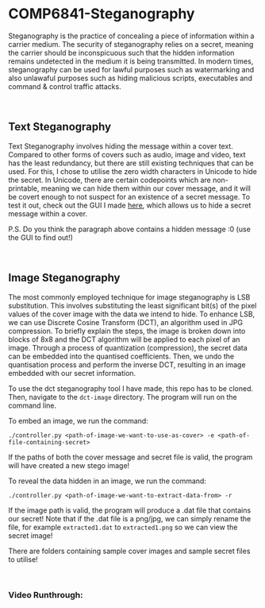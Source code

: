 # COMP6841-Steganography
Steganography is the practice of concealing a piece of information within a carrier medium. The security of steganography relies on a secret, meaning the carrier should be inconspicuous such that the hidden information remains undetected in the medium it is being transmitted.
In modern times, steganography can be used for lawful purposes such as watermarking and also unlawaful purposes such as hiding malicious scripts, executables and command & control traffic attacks. 

<br>

## Text Steganography
Te‌xt ‌St‌e‍‍ga‍n‌‌o‌graphy‍‍ ‍in‍‍v‍‌o‌l‍ve‍‍s‌ ‍h‌‍i‌d‌in‌‍g‍‍ th‌‌e‌ m‍‍es‍‍sa‍ge‌ ‍wi‌t‍‍hin a ‍‍c‍‍o‌ve‌‌r t‌e‍x‍‍t‌. ‌C‌o‍‍m‍p‍‍ar‍‌e‌d‍‌ ‍to‍‌ ‌o‌‌th‌‌e‍‍r‍‌ ‌fo‌‍r‍‍ms‍ ‍o‍‌f ‌c‍‌ov‍e‌‍r‍s‍ s‌‌u‌‍c‍h‍ ‌‌a‌s‍ a‍‍ud‍io, ‍‍i‌mag‌‍e‍‍ ‍‌a‌‍nd‌‌ ‌vid‍e‍‍o‌‌,‌ ‍‍t‍e‍‍x‍t‍ h‌‍a‍s‍ t‍‍he‌‍ le‍‌a‍‌st ‌red‍u‍‌nd‍a‌‌ncy‍,‌‌ b‌‌u‍t‌ ‌th‌e‍‌r‍‌e‍ ‍‌a‍re st‍i‍l‍l‍‍ ‌‌e‍‍xi‌‌s‍‍ti‌‌n‍g‌ ‌‌te‌ch‍niq‌ue‌‌s th‍‌a‍‌t‍‌ ‌c‍‌a‌n‌‍ b‍‌e‌‍ ‍‌u‍sed‍.‍‍‌‍‍‍‍‍‍‌‌‌‍‌‍‍‍‌‌‍‌‍‍‍‍‌‌‍‍‌‍‌‍‍‌‍‍‍‍‍‍‌‌‌‍‍‌‌‍‌‌‍‍‌‍‌‍‌‌‍‍‍‌‌‍‌‌‌‍‍‌‍‍‌‌‍‍‌‍‌‍‌‌‌‍‌‍‍‍‍‌‍‍‍‍‍‍‌‍‌‌‌‌‍‍‌‍‍‌‌‌‌‍‌‍‌‌‌‌‍ For this, I chose to utilise the zero width characters in Unicode to hide the secret. In Unicode, there are certain codepoints which are non-printable, meaning we can hide them within our cover message, and it will be covert enough to not suspect for an existence of a secret message.
To test it out, check out the GUI I made [here](https://cac1031.github.io/COMP6841-Steganography/), which allows us to hide a secret message within a cover.

P.S. Do you think the paragraph above contains a hidden message :0 (use the GUI to find out!)

<br>

## Image Steganography
The most commonly employed technique for image steganography is LSB substitution. This involves substituting the least significant bit(s) of the pixel values of the cover image with the data we intend to hide. To enhance LSB, we can use Discrete Cosine Transform (DCT), an algorithm used in JPG compression. To briefly explain the steps, the image is broken down into blocks of 8x8 and the DCT algorithm will be applied to each pixel of an image. Through a process of quantization (compression), the secret data can be embedded into the quantised coefficients. Then, we undo the quantisation process and perform the inverse DCT, resulting in an image embedded with our secret information.

To use the dct steganography tool I have made, this repo has to be cloned.
Then, navigate to the `dct-image` directory. The program will run on the command line.

To embed an image, we run the command:
```
./controller.py <path-of-image-we-want-to-use-as-cover> -e <path-of-file-containing-secret>
```
If the paths of both the cover message and secret file is valid, the program will have created a new stego image!

To reveal the data hidden in an image, we run the command:
```
./controller.py <path-of-image-we-want-to-extract-data-from> -r
```
If the image path is valid, the program will produce a .dat file that contains our secret!
Note that if the .dat file is a png/jpg, we can simply rename the file, for example `extracted1.dat` to `extracted1.png` so we can view the secret image!

There are folders containing sample cover images and sample secret files to utilise!

<br>

### Video Runthrough:



